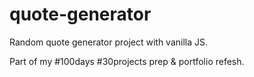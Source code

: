 # quote-generator
Random quote generator project with vanilla JS.

Part of my #100days #30projects prep & portfolio refesh.